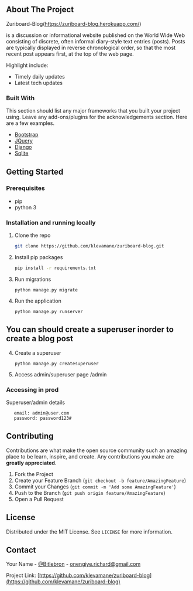 


<!-- ABOUT THE PROJECT -->
## About The Project

Zuriboard-Blog(https://zuriboard-blog.herokuapp.com/)

is a discussion or informational website published on the World Wide Web consisting of discrete, often informal diary-style text entries (posts). Posts are typically displayed in reverse chronological order, so that the most recent post appears first, at the top of the web page.

Highlight include:
* Timely daily updates
* Latest tech updates


### Built With

This section should list any major frameworks that you built your project using. Leave any add-ons/plugins for the acknowledgements section. Here are a few examples.
* [Bootstrap](https://getbootstrap.com)
* [JQuery](https://jquery.com)
* [Django](https://www.djangoproject.com)
* [Sqlite](https://www.sqlite.org)


<!-- GETTING STARTED -->
## Getting Started

### Prerequisites
- pip
- python 3



### Installation and running locally

1. Clone the repo
   ```sh
   git clone https://github.com/klevamane/zuriboard-blog.git
   ```
2. Install pip packages
   ```sh
   pip install -r requirements.txt
   ```
3. Run migrations
   ```
   python manage.py migrate
   ```
4. Run the application
   ```
   python manage.py runserver
   ```
## You can should create a superuser inorder to create a blog post
4. Create a superuser
   ```
   python manage.py createsuperuser
   ```
5. Access admin/superuser page
    /admin

### Accessing in prod

Superuser/admin details
```
   email: admin@user.com
   password: password123#
   ```

<!-- CONTRIBUTING -->
## Contributing

Contributions are what make the open source community such an amazing place to be learn, inspire, and create. Any contributions you make are **greatly appreciated**.

1. Fork the Project
2. Create your Feature Branch (`git checkout -b feature/AmazingFeature`)
3. Commit your Changes (`git commit -m 'Add some AmazingFeature'`)
4. Push to the Branch (`git push origin feature/AmazingFeature`)
5. Open a Pull Request



<!-- LICENSE -->
## License

Distributed under the MIT License. See `LICENSE` for more information.



<!-- CONTACT -->
## Contact

Your Name - [@Bitlebron](https://twitter.com/Bitlebton) - onengiye.richard@gmail.com

Project Link: [https://github.com/klevamane/zuriboard-blog](https://github.com/klevamane/zuriboard-blog)
